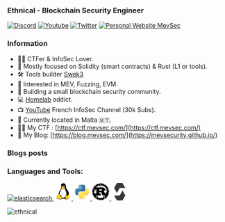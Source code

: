 <h3 align="left">Ethnical - Blockchain Security Engineer</h3>

<p> 
    <a href="https://discord.com/users/ethnical" target="_blank"><img alt="Discord"
        src="https://img.shields.io/badge/Discord-7289DA?style=for-the-badge&logo=discord&logoColor=white"/></a>
   <a href="https://www.youtube.com/@EthnicalSec" target="_blank"><img alt="Youtube"
        src="https://img.shields.io/badge/YouTube-ff0000?style=for-the-badge&logo=youtube&logoColor=white"/></a>
    <a href="https://twitter.com/ethnicalinfo" target="_blank"><img alt="Twitter"
        src="https://img.shields.io/badge/Twitter-1DA1F2?style=for-the-badge&logo=twitter&logoColor=white"/></a>
    <a href="https://blog.mevsec.com" target="_blank"><img alt="Personal Website MevSec"
        src="https://img.shields.io/badge/website-2F3C51?style=for-the-badge&logo=Website&logoColor=white"/></a>
</p>

### Information

- 🏴‍☠️ CTFer & InfoSec Lover.
- 📜 Mostly focused on Solidity (smart contracts) & Rust (L1 or tools).
- 🛠️ Tools builder [Swek3](https://github.com/Ethnical/Swek3)
- 🔎 Interested in MEV, Fuzzing, EVM.
- 👥 Building a small blockchain security community.
- 💻 [Homelab](https://youtu.be/pkA6dGvOM-g?t=74) addict.
- 📺 [YouTube](https://www.youtube.com/@EthnicalSec) French InfoSec Channel (30k Subs). 
- 🏡 Currently located in Malta 🇲🇹.
- 👨‍💻 My CTF : [https://ctf.mevsec.com/](https://ctf.mevsec.com/)
- 📝 My Blog: [https://blog.mevsec.com/](https://mevsecurity.github.io/)

### Blogs posts
<!-- BLOG-POST-LIST:START -->

<!-- BLOG-POST-LIST:END -->


<h3 align="left">Languages and Tools:</h3>
<p align="left"> <a href="https://www.elastic.co" target="_blank" rel="noreferrer"> <img src="https://www.vectorlogo.zone/logos/elastic/elastic-icon.svg" alt="elasticsearch" width="40" height="40"/> </a> <a href="https://www.linux.org/" target="_blank" rel="noreferrer"> <img src="https://raw.githubusercontent.com/devicons/devicon/master/icons/linux/linux-original.svg" alt="linux" width="40" height="40"/> </a> <a href="https://www.python.org" target="_blank" rel="noreferrer"> <img src="https://raw.githubusercontent.com/devicons/devicon/master/icons/python/python-original.svg" alt="python" width="40" height="40"/> </a> <a href="https://www.rust-lang.org" target="_blank" rel="noreferrer"> <img src="https://raw.githubusercontent.com/devicons/devicon/master/icons/rust/rust-plain.svg" alt="rust" width="40" height="40"/> </a> <a href="https://soliditylang.org/" target="_blank" rel="noreferrer"> <img src="https://raw.githubusercontent.com/devicons/devicon/master/icons/solidity/solidity-plain.svg" alt="solidity" width="40" height="40"/></p>

<p><img align="left" src="https://github-readme-stats.vercel.app/api/top-langs?username=ethnical&show_icons=true&theme=dark&locale=en&layout=compact" alt="ethnical" /></p>

